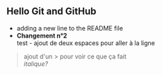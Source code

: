 ## Hello Git and GitHub
- adding a new line to the README file
- **Changement n°2**  
test - ajout de deux espaces pour aller à la ligne  
> ajout d'un > pour voir ce que ça fait   
*italique?*
